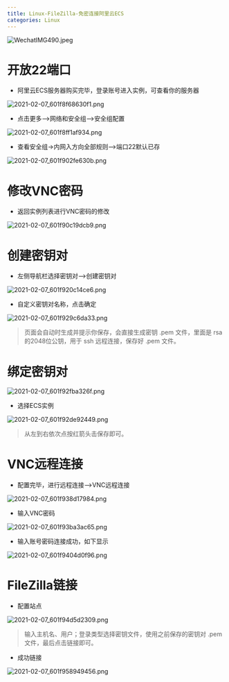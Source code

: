 ```yaml
---
title: Linux-FileZilla-免密连接阿里云ECS
categories: Linux
---
```


![WechatIMG490.jpeg](https://upload-images.jianshu.io/upload_images/15325592-105c5f5dcfa26fdf.jpeg?imageMogr2/auto-orient/strip%7CimageView2/2/w/1240)
<!-- more -->

#  开放22端口

- 阿里云ECS服务器购买完毕，登录账号进入实例，可查看你的服务器

![2021-02-07_601f8f68630f1.png](https://upload-images.jianshu.io/upload_images/15325592-edc09e4d5e336734.png?imageMogr2/auto-orient/strip%7CimageView2/2/w/1240)
<!-- more -->


- 点击更多–>网络和安全组–>安全组配置

![2021-02-07_601f8ff1af934.png](https://upload-images.jianshu.io/upload_images/15325592-935eb427f1861134.png?imageMogr2/auto-orient/strip%7CimageView2/2/w/1240)
<!-- more -->


- 查看安全组->内网入方向全部规则–>端口22默认已存

![2021-02-07_601f902fe630b.png](https://upload-images.jianshu.io/upload_images/15325592-1f97d0980ce5469f.png?imageMogr2/auto-orient/strip%7CimageView2/2/w/1240)
<!-- more -->

#  修改VNC密码

- 返回实例列表进行VNC密码的修改

![2021-02-07_601f90c19dcb9.png](https://upload-images.jianshu.io/upload_images/15325592-a008c95de2adcd02.png?imageMogr2/auto-orient/strip%7CimageView2/2/w/1240)
<!-- more -->

#  创建密钥对

- 左侧导航栏选择密钥对–>创建密钥对

![2021-02-07_601f920c14ce6.png](https://upload-images.jianshu.io/upload_images/15325592-21ffcca104d9aa35.png?imageMogr2/auto-orient/strip%7CimageView2/2/w/1240)
<!-- more -->

- 自定义密钥对名称，点击确定

![2021-02-07_601f929c6da33.png](https://upload-images.jianshu.io/upload_images/15325592-af9551cdd3bd74a4.png?imageMogr2/auto-orient/strip%7CimageView2/2/w/1240)
<!-- more -->


> 页面会自动时生成并提示你保存，会直接生成密钥 .pem 文件，里面是 rsa 的2048位公钥，用于 ssh 远程连接，保存好 .pem 文件。

#  绑定密钥对

![2021-02-07_601f92fba326f.png](https://upload-images.jianshu.io/upload_images/15325592-030f1eccb03e93dc.png?imageMogr2/auto-orient/strip%7CimageView2/2/w/1240)
<!-- more -->

- 选择ECS实例

![2021-02-07_601f92de92449.png](https://upload-images.jianshu.io/upload_images/15325592-7c86a32c19595308.png?imageMogr2/auto-orient/strip%7CimageView2/2/w/1240)
<!-- more -->


> 从左到右依次点按红箭头击保存即可。

#  VNC远程连接

- 配置完毕，进行远程连接–>VNC远程连接

![2021-02-07_601f938d17984.png](https://upload-images.jianshu.io/upload_images/15325592-f789a91f003907a3.png?imageMogr2/auto-orient/strip%7CimageView2/2/w/1240)
<!-- more -->


- 输入VNC密码

![2021-02-07_601f93ba3ac65.png](https://upload-images.jianshu.io/upload_images/15325592-33879eb73cea0ca4.png?imageMogr2/auto-orient/strip%7CimageView2/2/w/1240)
<!-- more -->


- 输入账号密码连接成功，如下显示

![2021-02-07_601f9404d0f96.png](https://upload-images.jianshu.io/upload_images/15325592-928cfc75a85eb17c.png?imageMogr2/auto-orient/strip%7CimageView2/2/w/1240)
<!-- more -->

#  FileZilla链接

- 配置站点

![2021-02-07_601f94d5d2309.png](https://upload-images.jianshu.io/upload_images/15325592-4d1a8e56fb728eda.png?imageMogr2/auto-orient/strip%7CimageView2/2/w/1240)
<!-- more -->


> 输入主机名、用户；登录类型选择密钥文件，使用之前保存的密钥对 .pem 文件，最后点击链接即可。

- 成功链接

![2021-02-07_601f958949456.png](https://upload-images.jianshu.io/upload_images/15325592-4248fc5755282b77.png?imageMogr2/auto-orient/strip%7CimageView2/2/w/1240)
<!-- more -->

